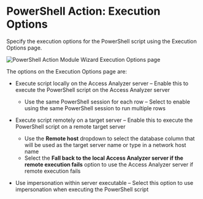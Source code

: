# PowerShell Action: Execution Options

Specify the execution options for the PowerShell script using the Execution Options page.

![PowerShell Action Module Wizard Execution Options page](/img/product_docs/accessanalyzer/admin/datacollector/commandlineutility/executionoptions.webp)

The options on the Execution Options page are:

- Execute script locally on the Access Analyzer server – Enable this to execute the PowerShell
  script on the Access Analyzer server

    - Use the same PowerShell session for each row – Select to enable using the same PowerShell
      session to run multiple rows

- Execute script remotely on a target server – Enable this to execute the PowerShell script on a
  remote target server

    - Use the **Remote host** dropdown to select the database column that will be used as the target
      server name or type in a network host name
    - Select the **Fall back to the local Access Analyzer server if the remote execution fails**
      option to use the Access Analyzer server if remote execution fails

- Use impersonation within server executable – Select this option to use impersonation when
  executing the PowerShell script
